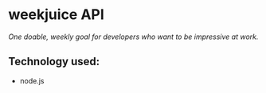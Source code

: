 # weekjuice API
*One doable, weekly goal for developers who want to be impressive at work.*

## Technology used:

- node.js
